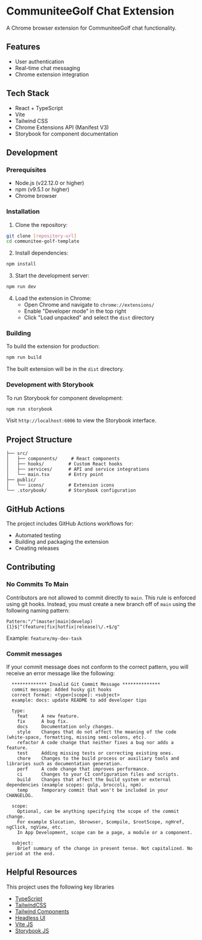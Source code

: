 # CommuniteeGolf Chat Extension

A Chrome browser extension for CommuniteeGolf chat functionality.

## Features

- User authentication
- Real-time chat messaging
- Chrome extension integration

## Tech Stack

- React + TypeScript
- Vite
- Tailwind CSS
- Chrome Extensions API (Manifest V3)
- Storybook for component documentation

## Development

### Prerequisites

- Node.js (v22.12.0 or higher)
- npm (v9.5.1 or higher)
- Chrome browser

### Installation

1. Clone the repository:

```bash
git clone [repository-url]
cd communitee-golf-template
```

2. Install dependencies:

```bash
npm install
```

3. Start the development server:

```bash
npm run dev
```

4. Load the extension in Chrome:
   - Open Chrome and navigate to `chrome://extensions/`
   - Enable "Developer mode" in the top right
   - Click "Load unpacked" and select the `dist` directory

### Building

To build the extension for production:

```bash
npm run build
```

The built extension will be in the `dist` directory.

### Development with Storybook

To run Storybook for component development:

```bash
npm run storybook
```

Visit `http://localhost:6006` to view the Storybook interface.

## Project Structure

```
├── src/
│   ├── components/     # React components
│   ├── hooks/         # Custom React hooks
│   ├── services/      # API and service integrations
│   └── main.tsx       # Entry point
├── public/
│   └── icons/         # Extension icons
└── .storybook/        # Storybook configuration
```

## GitHub Actions

The project includes GitHub Actions workflows for:

- Automated testing
- Building and packaging the extension
- Creating releases

## Contributing

### No Commits To Main

Contributors are not allowed to commit directly to `main`. This rule is enforced using git hooks. Instead, you must create a new branch off of `main` using the following naming pattern:

```
Pattern:"/^(master|main|develop){1}$|^(feature|fix|hotfix|release)\/.+$/g"
```

Example:
`feature/my-dev-task`

### Commit messages

If your commit message does not conform to the correct pattern, you will receive an error message like the following:

```
  ************* Invalid Git Commit Message **************
  commit message: Added husky git hooks
  correct format: <type>[scope]: <subject>
  example: docs: update README to add developer tips

  type:
    feat     A new feature.
    fix      A bug fix.
    docs     Documentation only changes.
    style    Changes that do not affect the meaning of the code (white-space, formatting, missing semi-colons, etc).
    refactor A code change that neither fixes a bug nor adds a feature.
    test     Adding missing tests or correcting existing ones.
    chore    Changes to the build process or auxiliary tools and libraries such as documentation generation.
    perf     A code change that improves performance.
    ci       Changes to your CI configuration files and scripts.
    build    Changes that affect the build system or external dependencies (example scopes: gulp, broccoli, npm).
    temp     Temporary commit that won't be included in your CHANGELOG.

  scope:
    Optional, can be anything specifying the scope of the commit change.
    For example $location, $browser, $compile, $rootScope, ngHref, ngClick, ngView, etc.
    In App Development, scope can be a page, a module or a component.

  subject:
    Brief summary of the change in present tense. Not capitalized. No period at the end.
```

## Helpful Resources

This project uses the following key libraries

- [TypeScript](https://www.typescriptlang.org/)
- [TailwindCSS](https://tailwindcss.com/docs/installation)
- [Tailwind Components](https://tailwindui.com/components)
- [Headless UI](https://headlessui.com/)
- [Vite JS](https://vitejs.dev/)
- [Storybook JS](https://storybook.js.org/)
